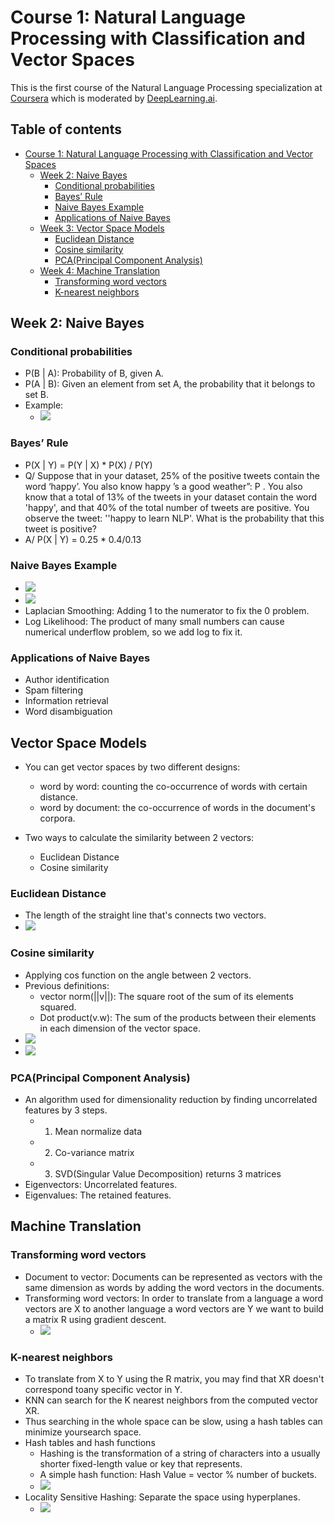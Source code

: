# Course 1: Natural Language Processing with Classification and Vector Spaces
This is the first course of the Natural Language Processing specialization at [Coursera](https://www.coursera.org/programs/educational-flag-learning-program-0tkxi?currentTab=MY_COURSES&productId=_U5cASTxEemuhAoKFebZeA&productType=s12n&showMiniModal=true) which is moderated by [DeepLearning.ai](http://deeplearning.ai/).

## Table of contents
* [Course 1: Natural Language Processing with Classification and Vector Spaces](#course-1-natural-language-processing-with-classification-and-vector-spaces)
   * [Week 2: Naive Bayes](#week-2-naive-bayes)
      * [Conditional probabilities](#conditional-probabilities)
      * [Bayes’ Rule](#bayes’-rule)
      * [Naive Bayes Example](#naive-bayes-example)
      * [Applications of Naive Bayes](#applications-of-naive-bayes)
   * [Week 3: Vector Space Models](#week-3-vector-space-models)
      * [Euclidean Distance](#euclidean-distance)
      * [Cosine similarity](#cosine-similarity)
      * [PCA(Principal Component Analysis)](#pca(principal-component-analysis))
   * [Week 4: Machine Translation](#week-4-machine-translation)
      * [Transforming word vectors](#transforming-word-vectors)
      * [K-nearest neighbors](#k-nearest-neighbors)

## Week 2: Naive Bayes

### Conditional probabilities
- P(B | A): Probability of B, given A.
- P(A | B): Given an element from set A, the probability that it belongs to set B.
- Example: 
    - ![](images/01.png)

### Bayes’ Rule
- P(X | Y) = P(Y | X) * P(X) / P(Y)
- Q/ Suppose that in your dataset, 25% of the positive tweets contain the word ‘happy’. You also know  happy ’s a good weather”: P . You also know
that a total of 13% of the tweets in your dataset contain the word 'happy', and that 40% of the total
number of tweets are positive. You observe the tweet: ''happy to learn NLP'. What is the probability that
this tweet is positive?
- A/ P(X | Y) = 0.25 * 0.4/0.13

### Naive Bayes Example
- ![](images/02.png)
- ![](images/03.png)
- Laplacian Smoothing: Adding 1 to the numerator to fix the 0 problem.
- Log Likelihood: The product of many small numbers can cause numerical underflow problem, so we
add log to fix it.

### Applications of Naive Bayes
- Author identification
- Spam filtering
- Information retrieval
- Word disambiguation

## Vector Space Models
- You can get vector spaces by two different designs:
    - word by word: counting the co-occurrence of words with certain distance.
    - word by document: the co-occurrence of words in the document's corpora.

- Two ways to calculate the similarity between 2 vectors:
    - Euclidean Distance
    - Cosine similarity
    
### Euclidean Distance
- The length of the straight line that's connects two vectors.
- ![](images/04.png)

### Cosine similarity
- Applying cos function on the angle between 2 vectors.
- Previous definitions:
    - vector norm(||v||): The square root of the sum of its elements squared.
    - Dot product(v.w): The sum of the products between their elements in each dimension of the vector space.
- ![](images/05.png)
- ![](images/06.png)

### PCA(Principal Component Analysis)
- An algorithm used for dimensionality reduction by finding uncorrelated features by 3 steps.
    - 1. Mean normalize data
    - 2. Co-variance matrix
    - 3. SVD(Singular Value Decomposition) returns 3 matrices
- Eigenvectors: Uncorrelated features.
- Eigenvalues: The retained features.

## Machine Translation

### Transforming word vectors
- Document to vector: Documents can be represented as vectors with the same dimension as words by adding the word vectors in the documents.
- Transforming word vectors: In order to translate from a language a word vectors are X to another language a word vectors are Y we want to build a matrix R using gradient descent.
    - ![](images/08.png)

### K-nearest neighbors
- To translate from X to Y using the R matrix, you may find that XR doesn't correspond toany specific vector in Y.
- KNN can search for the K nearest neighbors from the computed vector XR.
- Thus searching in the whole space can be slow, using a hash tables can minimize yoursearch space.
- Hash tables and hash functions
    - Hashing is the transformation of a string of characters into a usually shorter fixed-length value or key that represents.
    - A simple hash function: Hash Value = vector % number of buckets.
    - ![](images/09.png)
- Locality Sensitive Hashing: Separate the space using hyperplanes.
    - ![](images/10.png)
